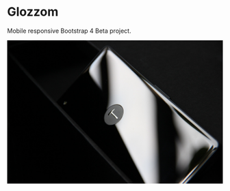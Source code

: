 # Glozzom

Mobile responsive Bootstrap 4 Beta project.

![Glozzom](https://github.com/toddcf/glozzom/blob/master/src/img/image3.jpg "Glozzom")